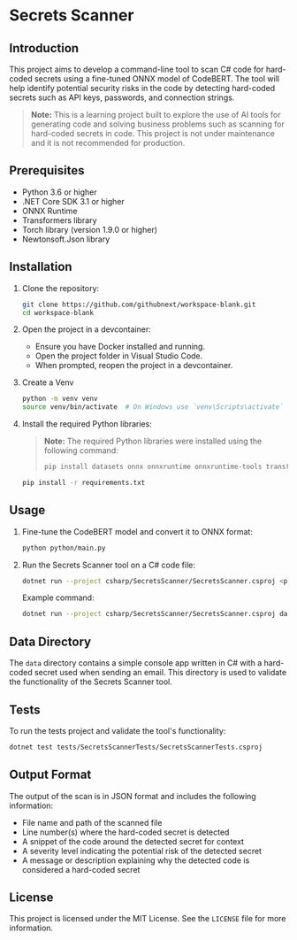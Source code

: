 # Secrets Scanner

## Introduction

This project aims to develop a command-line tool to scan C# code for hard-coded secrets using a fine-tuned ONNX model of CodeBERT. The tool will help identify potential security risks in the code by detecting hard-coded secrets such as API keys, passwords, and connection strings.

> **Note:** This is a learning project built to explore the use of AI tools for generating code and solving business problems such as scanning for hard-coded secrets in code. This project is not under maintenance and it is not recommended for production.

## Prerequisites

- Python 3.6 or higher
- .NET Core SDK 3.1 or higher
- ONNX Runtime
- Transformers library
- Torch library (version 1.9.0 or higher)
- Newtonsoft.Json library

## Installation

1. Clone the repository:
   ```sh
   git clone https://github.com/githubnext/workspace-blank.git
   cd workspace-blank
   ```

2. Open the project in a devcontainer:
   - Ensure you have Docker installed and running.
   - Open the project folder in Visual Studio Code.
   - When prompted, reopen the project in a devcontainer.

3. Create a Venv
   ```sh
   python -m venv venv
   source venv/bin/activate  # On Windows use `venv\Scripts\activate`
   ```

4. Install the required Python libraries:
   
   > **Note:** The required Python libraries were installed using the following command:
   > ```sh
   > pip install datasets onnx onnxruntime onnxruntime-tools transformers torch
   > ```
   
   ```sh
   pip install -r requirements.txt
   ```

## Usage

1. Fine-tune the CodeBERT model and convert it to ONNX format:
   ```sh
   python python/main.py
   ```

2. Run the Secrets Scanner tool on a C# code file:
   ```sh
   dotnet run --project csharp/SecretsScanner/SecretsScanner.csproj <path_to_code_file>
   ```

   Example command:
   ```sh
   dotnet run --project csharp/SecretsScanner/SecretsScanner.csproj data/SampleApp/Program.cs
   ```

## Data Directory

The `data` directory contains a simple console app written in C# with a hard-coded secret used when sending an email. This directory is used to validate the functionality of the Secrets Scanner tool.

## Tests

To run the tests project and validate the tool's functionality:
```sh
dotnet test tests/SecretsScannerTests/SecretsScannerTests.csproj
```

## Output Format

The output of the scan is in JSON format and includes the following information:
- File name and path of the scanned file
- Line number(s) where the hard-coded secret is detected
- A snippet of the code around the detected secret for context
- A severity level indicating the potential risk of the detected secret
- A message or description explaining why the detected code is considered a hard-coded secret

## License

This project is licensed under the MIT License. See the `LICENSE` file for more information.
